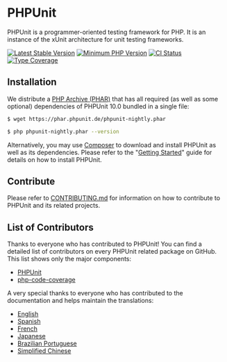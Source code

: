 # PHPUnit

PHPUnit is a programmer-oriented testing framework for PHP. It is an instance of the xUnit architecture for unit testing frameworks.

[![Latest Stable Version](https://img.shields.io/packagist/v/phpunit/phpunit.svg?style=flat-square)](https://packagist.org/packages/phpunit/phpunit)
[![Minimum PHP Version](https://img.shields.io/badge/php-%3E%3D%208.0-8892BF.svg?style=flat-square)](https://php.net/)
[![CI Status](https://github.com/sebastianbergmann/phpunit/workflows/CI/badge.svg?branch=master&event=push)](https://phpunit.de/build-status.html)
[![Type Coverage](https://shepherd.dev/github/sebastianbergmann/phpunit/coverage.svg)](https://shepherd.dev/github/sebastianbergmann/phpunit)

## Installation

We distribute a [PHP Archive (PHAR)](https://php.net/phar) that has all required (as well as some optional) dependencies of PHPUnit 10.0 bundled in a single file:

```bash
$ wget https://phar.phpunit.de/phpunit-nightly.phar

$ php phpunit-nightly.phar --version
```

Alternatively, you may use [Composer](https://getcomposer.org/) to download and install PHPUnit as well as its dependencies. Please refer to the "[Getting Started](https://phpunit.de/getting-started-with-phpunit.html)" guide for details on how to install PHPUnit.

## Contribute

Please refer to [CONTRIBUTING.md](https://github.com/sebastianbergmann/phpunit/blob/master/.github/CONTRIBUTING.md) for information on how to contribute to PHPUnit and its related projects.

## List of Contributors

Thanks to everyone who has contributed to PHPUnit! You can find a detailed list of contributors on every PHPUnit related package on GitHub. This list shows only the major components:

* [PHPUnit](https://github.com/sebastianbergmann/phpunit/graphs/contributors)
* [php-code-coverage](https://github.com/sebastianbergmann/php-code-coverage/graphs/contributors)

A very special thanks to everyone who has contributed to the documentation and helps maintain the translations:

* [English](https://github.com/sebastianbergmann/phpunit-documentation-english/graphs/contributors)
* [Spanish](https://github.com/sebastianbergmann/phpunit-documentation-spanish/graphs/contributors)
* [French](https://github.com/sebastianbergmann/phpunit-documentation-french/graphs/contributors)
* [Japanese](https://github.com/sebastianbergmann/phpunit-documentation-japanese/graphs/contributors)
* [Brazilian Portuguese](https://github.com/sebastianbergmann/phpunit-documentation-brazilian-portuguese/graphs/contributors)
* [Simplified Chinese](https://github.com/sebastianbergmann/phpunit-documentation-chinese/graphs/contributors)

